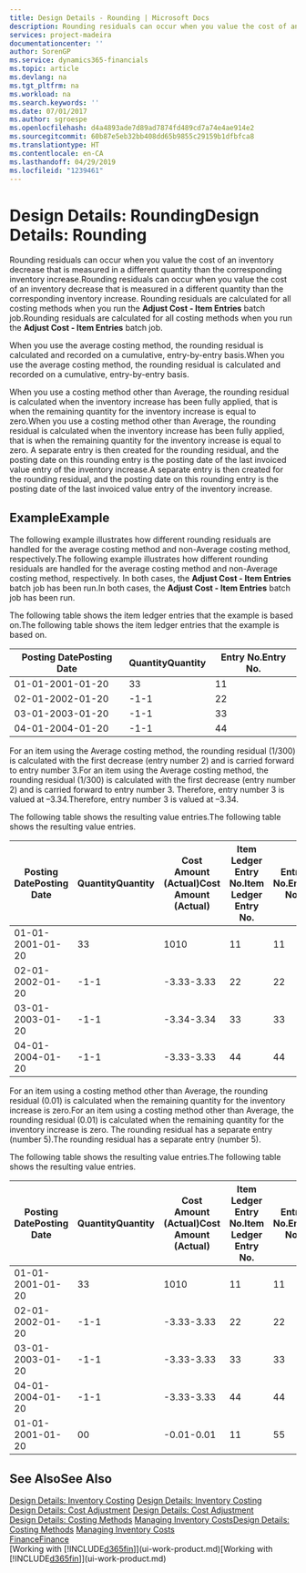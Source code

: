 ```yaml
---
title: Design Details - Rounding | Microsoft Docs
description: Rounding residuals can occur when you value the cost of an inventory decrease that is measured in a different quantity than the corresponding inventory increase. Rounding residuals are calculated for all costing methods when you run the **Adjust Cost - Item Entries** batch job.
services: project-madeira
documentationcenter: ''
author: SorenGP
ms.service: dynamics365-financials
ms.topic: article
ms.devlang: na
ms.tgt_pltfrm: na
ms.workload: na
ms.search.keywords: ''
ms.date: 07/01/2017
ms.author: sgroespe
ms.openlocfilehash: d4a4893ade7d89ad7874fd489cd7a74e4ae914e2
ms.sourcegitcommit: 60b87e5eb32bb408dd65b9855c29159b1dfbfca8
ms.translationtype: HT
ms.contentlocale: en-CA
ms.lasthandoff: 04/29/2019
ms.locfileid: "1239461"
---
```

# <a name="design-details-rounding"></a><span data-ttu-id="5bdd1-104">Design Details: Rounding</span><span class="sxs-lookup"><span data-stu-id="5bdd1-104">Design Details: Rounding</span></span>
<span data-ttu-id="5bdd1-105">Rounding residuals can occur when you value the cost of an inventory decrease that is measured in a different quantity than the corresponding inventory increase.</span><span class="sxs-lookup"><span data-stu-id="5bdd1-105">Rounding residuals can occur when you value the cost of an inventory decrease that is measured in a different quantity than the corresponding inventory increase.</span></span> <span data-ttu-id="5bdd1-106">Rounding residuals are calculated for all costing methods when you run the **Adjust Cost - Item Entries** batch job.</span><span class="sxs-lookup"><span data-stu-id="5bdd1-106">Rounding residuals are calculated for all costing methods when you run the **Adjust Cost - Item Entries** batch job.</span></span>  

 <span data-ttu-id="5bdd1-107">When you use the average costing method, the rounding residual is calculated and recorded on a cumulative, entry-by-entry basis.</span><span class="sxs-lookup"><span data-stu-id="5bdd1-107">When you use the average costing method, the rounding residual is calculated and recorded on a cumulative, entry-by-entry basis.</span></span>  

 <span data-ttu-id="5bdd1-108">When you use a costing method other than Average, the rounding residual is calculated when the inventory increase has been fully applied, that is when the remaining quantity for the inventory increase is equal to zero.</span><span class="sxs-lookup"><span data-stu-id="5bdd1-108">When you use a costing method other than Average, the rounding residual is calculated when the inventory increase has been fully applied, that is when the remaining quantity for the inventory increase is equal to zero.</span></span> <span data-ttu-id="5bdd1-109">A separate entry is then created for the rounding residual, and the posting date on this rounding entry is the posting date of the last invoiced value entry of the inventory increase.</span><span class="sxs-lookup"><span data-stu-id="5bdd1-109">A separate entry is then created for the rounding residual, and the posting date on this rounding entry is the posting date of the last invoiced value entry of the inventory increase.</span></span>  

## <a name="example"></a><span data-ttu-id="5bdd1-110">Example</span><span class="sxs-lookup"><span data-stu-id="5bdd1-110">Example</span></span>  
 <span data-ttu-id="5bdd1-111">The following example illustrates how different rounding residuals are handled for the average costing method and non-Average costing method, respectively.</span><span class="sxs-lookup"><span data-stu-id="5bdd1-111">The following example illustrates how different rounding residuals are handled for the average costing method and non-Average costing method, respectively.</span></span> <span data-ttu-id="5bdd1-112">In both cases, the **Adjust Cost - Item Entries** batch job has been run.</span><span class="sxs-lookup"><span data-stu-id="5bdd1-112">In both cases, the **Adjust Cost - Item Entries** batch job has been run.</span></span>  

 <span data-ttu-id="5bdd1-113">The following table shows the item ledger entries that the example is based on.</span><span class="sxs-lookup"><span data-stu-id="5bdd1-113">The following table shows the item ledger entries that the example is based on.</span></span>  

|<span data-ttu-id="5bdd1-114">Posting Date</span><span class="sxs-lookup"><span data-stu-id="5bdd1-114">Posting Date</span></span>|<span data-ttu-id="5bdd1-115">Quantity</span><span class="sxs-lookup"><span data-stu-id="5bdd1-115">Quantity</span></span>|<span data-ttu-id="5bdd1-116">Entry No.</span><span class="sxs-lookup"><span data-stu-id="5bdd1-116">Entry No.</span></span>|  
|------------------|--------------|---------------|  
|<span data-ttu-id="5bdd1-117">01-01-20</span><span class="sxs-lookup"><span data-stu-id="5bdd1-117">01-01-20</span></span>|<span data-ttu-id="5bdd1-118">3</span><span class="sxs-lookup"><span data-stu-id="5bdd1-118">3</span></span>|<span data-ttu-id="5bdd1-119">1</span><span class="sxs-lookup"><span data-stu-id="5bdd1-119">1</span></span>|  
|<span data-ttu-id="5bdd1-120">02-01-20</span><span class="sxs-lookup"><span data-stu-id="5bdd1-120">02-01-20</span></span>|<span data-ttu-id="5bdd1-121">-1</span><span class="sxs-lookup"><span data-stu-id="5bdd1-121">-1</span></span>|<span data-ttu-id="5bdd1-122">2</span><span class="sxs-lookup"><span data-stu-id="5bdd1-122">2</span></span>|  
|<span data-ttu-id="5bdd1-123">03-01-20</span><span class="sxs-lookup"><span data-stu-id="5bdd1-123">03-01-20</span></span>|<span data-ttu-id="5bdd1-124">-1</span><span class="sxs-lookup"><span data-stu-id="5bdd1-124">-1</span></span>|<span data-ttu-id="5bdd1-125">3</span><span class="sxs-lookup"><span data-stu-id="5bdd1-125">3</span></span>|  
|<span data-ttu-id="5bdd1-126">04-01-20</span><span class="sxs-lookup"><span data-stu-id="5bdd1-126">04-01-20</span></span>|<span data-ttu-id="5bdd1-127">-1</span><span class="sxs-lookup"><span data-stu-id="5bdd1-127">-1</span></span>|<span data-ttu-id="5bdd1-128">4</span><span class="sxs-lookup"><span data-stu-id="5bdd1-128">4</span></span>|  

 <span data-ttu-id="5bdd1-129">For an item using the Average costing method, the rounding residual (1/300) is calculated with the first decrease (entry number 2) and is carried forward to entry number 3.</span><span class="sxs-lookup"><span data-stu-id="5bdd1-129">For an item using the Average costing method, the rounding residual (1/300) is calculated with the first decrease (entry number 2) and is carried forward to entry number 3.</span></span> <span data-ttu-id="5bdd1-130">Therefore, entry number 3 is valued at –3.34.</span><span class="sxs-lookup"><span data-stu-id="5bdd1-130">Therefore, entry number 3 is valued at –3.34.</span></span>  

 <span data-ttu-id="5bdd1-131">The following table shows the resulting value entries.</span><span class="sxs-lookup"><span data-stu-id="5bdd1-131">The following table shows the resulting value entries.</span></span>  

|<span data-ttu-id="5bdd1-132">Posting Date</span><span class="sxs-lookup"><span data-stu-id="5bdd1-132">Posting Date</span></span>|<span data-ttu-id="5bdd1-133">Quantity</span><span class="sxs-lookup"><span data-stu-id="5bdd1-133">Quantity</span></span>|<span data-ttu-id="5bdd1-134">Cost Amount (Actual)</span><span class="sxs-lookup"><span data-stu-id="5bdd1-134">Cost Amount (Actual)</span></span>|<span data-ttu-id="5bdd1-135">Item Ledger Entry No.</span><span class="sxs-lookup"><span data-stu-id="5bdd1-135">Item Ledger Entry No.</span></span>|<span data-ttu-id="5bdd1-136">Entry No.</span><span class="sxs-lookup"><span data-stu-id="5bdd1-136">Entry No.</span></span>|  
|------------------|--------------|----------------------------|---------------------------|---------------|  
|<span data-ttu-id="5bdd1-137">01-01-20</span><span class="sxs-lookup"><span data-stu-id="5bdd1-137">01-01-20</span></span>|<span data-ttu-id="5bdd1-138">3</span><span class="sxs-lookup"><span data-stu-id="5bdd1-138">3</span></span>|<span data-ttu-id="5bdd1-139">10</span><span class="sxs-lookup"><span data-stu-id="5bdd1-139">10</span></span>|<span data-ttu-id="5bdd1-140">1</span><span class="sxs-lookup"><span data-stu-id="5bdd1-140">1</span></span>|<span data-ttu-id="5bdd1-141">1</span><span class="sxs-lookup"><span data-stu-id="5bdd1-141">1</span></span>|  
|<span data-ttu-id="5bdd1-142">02-01-20</span><span class="sxs-lookup"><span data-stu-id="5bdd1-142">02-01-20</span></span>|<span data-ttu-id="5bdd1-143">-1</span><span class="sxs-lookup"><span data-stu-id="5bdd1-143">-1</span></span>|<span data-ttu-id="5bdd1-144">-3.33</span><span class="sxs-lookup"><span data-stu-id="5bdd1-144">-3.33</span></span>|<span data-ttu-id="5bdd1-145">2</span><span class="sxs-lookup"><span data-stu-id="5bdd1-145">2</span></span>|<span data-ttu-id="5bdd1-146">2</span><span class="sxs-lookup"><span data-stu-id="5bdd1-146">2</span></span>|  
|<span data-ttu-id="5bdd1-147">03-01-20</span><span class="sxs-lookup"><span data-stu-id="5bdd1-147">03-01-20</span></span>|<span data-ttu-id="5bdd1-148">-1</span><span class="sxs-lookup"><span data-stu-id="5bdd1-148">-1</span></span>|<span data-ttu-id="5bdd1-149">-3.34</span><span class="sxs-lookup"><span data-stu-id="5bdd1-149">-3.34</span></span>|<span data-ttu-id="5bdd1-150">3</span><span class="sxs-lookup"><span data-stu-id="5bdd1-150">3</span></span>|<span data-ttu-id="5bdd1-151">3</span><span class="sxs-lookup"><span data-stu-id="5bdd1-151">3</span></span>|  
|<span data-ttu-id="5bdd1-152">04-01-20</span><span class="sxs-lookup"><span data-stu-id="5bdd1-152">04-01-20</span></span>|<span data-ttu-id="5bdd1-153">-1</span><span class="sxs-lookup"><span data-stu-id="5bdd1-153">-1</span></span>|<span data-ttu-id="5bdd1-154">-3.33</span><span class="sxs-lookup"><span data-stu-id="5bdd1-154">-3.33</span></span>|<span data-ttu-id="5bdd1-155">4</span><span class="sxs-lookup"><span data-stu-id="5bdd1-155">4</span></span>|<span data-ttu-id="5bdd1-156">4</span><span class="sxs-lookup"><span data-stu-id="5bdd1-156">4</span></span>|  

 <span data-ttu-id="5bdd1-157">For an item using a costing method other than Average, the rounding residual (0.01) is calculated when the remaining quantity for the inventory increase is zero.</span><span class="sxs-lookup"><span data-stu-id="5bdd1-157">For an item using a costing method other than Average, the rounding residual (0.01) is calculated when the remaining quantity for the inventory increase is zero.</span></span> <span data-ttu-id="5bdd1-158">The rounding residual has a separate entry (number 5).</span><span class="sxs-lookup"><span data-stu-id="5bdd1-158">The rounding residual has a separate entry (number 5).</span></span>  

 <span data-ttu-id="5bdd1-159">The following table shows the resulting value entries.</span><span class="sxs-lookup"><span data-stu-id="5bdd1-159">The following table shows the resulting value entries.</span></span>  

|<span data-ttu-id="5bdd1-160">Posting Date</span><span class="sxs-lookup"><span data-stu-id="5bdd1-160">Posting Date</span></span>|<span data-ttu-id="5bdd1-161">Quantity</span><span class="sxs-lookup"><span data-stu-id="5bdd1-161">Quantity</span></span>|<span data-ttu-id="5bdd1-162">Cost Amount (Actual)</span><span class="sxs-lookup"><span data-stu-id="5bdd1-162">Cost Amount (Actual)</span></span>|<span data-ttu-id="5bdd1-163">Item Ledger Entry No.</span><span class="sxs-lookup"><span data-stu-id="5bdd1-163">Item Ledger Entry No.</span></span>|<span data-ttu-id="5bdd1-164">Entry No.</span><span class="sxs-lookup"><span data-stu-id="5bdd1-164">Entry No.</span></span>|  
|------------------|--------------|----------------------------|---------------------------|---------------|  
|<span data-ttu-id="5bdd1-165">01-01-20</span><span class="sxs-lookup"><span data-stu-id="5bdd1-165">01-01-20</span></span>|<span data-ttu-id="5bdd1-166">3</span><span class="sxs-lookup"><span data-stu-id="5bdd1-166">3</span></span>|<span data-ttu-id="5bdd1-167">10</span><span class="sxs-lookup"><span data-stu-id="5bdd1-167">10</span></span>|<span data-ttu-id="5bdd1-168">1</span><span class="sxs-lookup"><span data-stu-id="5bdd1-168">1</span></span>|<span data-ttu-id="5bdd1-169">1</span><span class="sxs-lookup"><span data-stu-id="5bdd1-169">1</span></span>|  
|<span data-ttu-id="5bdd1-170">02-01-20</span><span class="sxs-lookup"><span data-stu-id="5bdd1-170">02-01-20</span></span>|<span data-ttu-id="5bdd1-171">-1</span><span class="sxs-lookup"><span data-stu-id="5bdd1-171">-1</span></span>|<span data-ttu-id="5bdd1-172">-3.33</span><span class="sxs-lookup"><span data-stu-id="5bdd1-172">-3.33</span></span>|<span data-ttu-id="5bdd1-173">2</span><span class="sxs-lookup"><span data-stu-id="5bdd1-173">2</span></span>|<span data-ttu-id="5bdd1-174">2</span><span class="sxs-lookup"><span data-stu-id="5bdd1-174">2</span></span>|  
|<span data-ttu-id="5bdd1-175">03-01-20</span><span class="sxs-lookup"><span data-stu-id="5bdd1-175">03-01-20</span></span>|<span data-ttu-id="5bdd1-176">-1</span><span class="sxs-lookup"><span data-stu-id="5bdd1-176">-1</span></span>|<span data-ttu-id="5bdd1-177">-3.33</span><span class="sxs-lookup"><span data-stu-id="5bdd1-177">-3.33</span></span>|<span data-ttu-id="5bdd1-178">3</span><span class="sxs-lookup"><span data-stu-id="5bdd1-178">3</span></span>|<span data-ttu-id="5bdd1-179">3</span><span class="sxs-lookup"><span data-stu-id="5bdd1-179">3</span></span>|  
|<span data-ttu-id="5bdd1-180">04-01-20</span><span class="sxs-lookup"><span data-stu-id="5bdd1-180">04-01-20</span></span>|<span data-ttu-id="5bdd1-181">-1</span><span class="sxs-lookup"><span data-stu-id="5bdd1-181">-1</span></span>|<span data-ttu-id="5bdd1-182">-3.33</span><span class="sxs-lookup"><span data-stu-id="5bdd1-182">-3.33</span></span>|<span data-ttu-id="5bdd1-183">4</span><span class="sxs-lookup"><span data-stu-id="5bdd1-183">4</span></span>|<span data-ttu-id="5bdd1-184">4</span><span class="sxs-lookup"><span data-stu-id="5bdd1-184">4</span></span>|  
|<span data-ttu-id="5bdd1-185">01-01-20</span><span class="sxs-lookup"><span data-stu-id="5bdd1-185">01-01-20</span></span>|<span data-ttu-id="5bdd1-186">0</span><span class="sxs-lookup"><span data-stu-id="5bdd1-186">0</span></span>|<span data-ttu-id="5bdd1-187">-0.01</span><span class="sxs-lookup"><span data-stu-id="5bdd1-187">-0.01</span></span>|<span data-ttu-id="5bdd1-188">1</span><span class="sxs-lookup"><span data-stu-id="5bdd1-188">1</span></span>|<span data-ttu-id="5bdd1-189">5</span><span class="sxs-lookup"><span data-stu-id="5bdd1-189">5</span></span>|  

## <a name="see-also"></a><span data-ttu-id="5bdd1-190">See Also</span><span class="sxs-lookup"><span data-stu-id="5bdd1-190">See Also</span></span>  
 <span data-ttu-id="5bdd1-191">[Design Details: Inventory Costing](design-details-inventory-costing.md) </span><span class="sxs-lookup"><span data-stu-id="5bdd1-191">[Design Details: Inventory Costing](design-details-inventory-costing.md) </span></span>  
 <span data-ttu-id="5bdd1-192">[Design Details: Cost Adjustment](design-details-cost-adjustment.md) </span><span class="sxs-lookup"><span data-stu-id="5bdd1-192">[Design Details: Cost Adjustment](design-details-cost-adjustment.md) </span></span>  
 <span data-ttu-id="5bdd1-193">[Design Details: Costing Methods](design-details-costing-methods.md) [Managing Inventory Costs](finance-manage-inventory-costs.md)</span><span class="sxs-lookup"><span data-stu-id="5bdd1-193">[Design Details: Costing Methods](design-details-costing-methods.md) [Managing Inventory Costs](finance-manage-inventory-costs.md)</span></span>  
 [<span data-ttu-id="5bdd1-194">Finance</span><span class="sxs-lookup"><span data-stu-id="5bdd1-194">Finance</span></span>](finance.md)  
 <span data-ttu-id="5bdd1-195">[Working with [!INCLUDE[d365fin](includes/d365fin_md.md)]](ui-work-product.md)</span><span class="sxs-lookup"><span data-stu-id="5bdd1-195">[Working with [!INCLUDE[d365fin](includes/d365fin_md.md)]](ui-work-product.md)</span></span>
